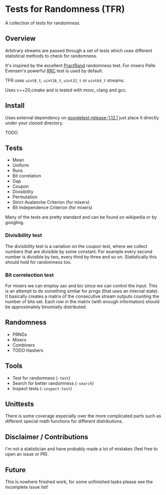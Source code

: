 # Tests for Randomness (TFR)

A collection of tests for randomness.

## Overview

Arbitrary streams are passed through a set of tests which uses different statistical methods to check for randomness.

It's inspired by the excellent [PractRand](https://pracrand.sourceforge.net/) randomness test. For mixers Pelle Evensen's powerful [RRC](http://mostlymangling.blogspot.com/2019/01/better-stronger-mixer-and-test-procedure.html) test is used by default.

TFR uses `uint8_t`, `uint16_t`, `uint32_t` or `uint64_t` streams.

Uses c++20,cmake and is tested with msvc, clang and gcc.

## Install
Uses external dependency on [googletest-release-1.12.1](https://github.com/google/googletest/releases/tag/release-1.12.1) just place it directly under your cloned directory.

TODO

## Tests
- Mean
- Uniform
- Runs
- Bit correlation
- Gap
- Coupon
- Divisibility
- Permutation
- Strict Avalanche Criterion (for mixers)
- Bit Independence Criterion (for mixers)

Many of the tests are pretty standard and can be found on wikipedia or by googling.

### Divisibility test
The divisibility test is a variation on the coupon test, where we collect numbers that are divisible by some constant. For example every second number is divisible by two, every third by three and so on. Statistically this should hold for randomness too.

### Bit correlection test
For mixers we can employ sac and bic since we can control the input. This is an attempt to do something similar for prngs (that uses an internal state). It basically creates a matrix of the consecutive stream outputs counting the number of bits set. Each row in the matrix (with enough information) should be approximately binomially distributed.

## Randomness
- PRNGs
- Mixers
- Combiners
- TODO Hashers

## Tools
- Test for randomness (`-test`)
- Search for better randomness (`-search`)
- Inspect tests (`-inspect-test`)

## Unittests
There is some coverage especially over the more complicated parts such as different special math functions for different distributions.

## Disclaimer / Contributions
I'm not a statistician and have probably made a lot of mistakes (feel free to open an issue or PR).

## Future
This is nowhere finished work, for some unfinished tasks please see the incomplete issue list!

